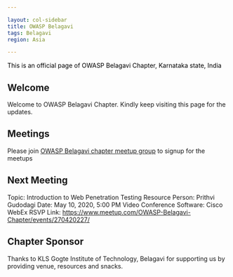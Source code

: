 ```yaml
---

layout: col-sidebar
title: OWASP Belagavi
tags: Belagavi
region: Asia

---
```


<div style='color:black;'>

This is an official page of OWASP Belagavi Chapter, Karnataka state, India 

</div>

## Welcome
Welcome to OWASP Belagavi Chapter. Kindly keep visiting this page for the updates.

## Meetings
Please join [OWASP Belagavi chapter meetup group](https://www.meetup.com/OWASP-Belagavi-Chapter/) to signup for the meetups

## Next Meeting

Topic: Introduction to Web Penetration Testing
Resource Person: Prithvi Gudodagi
Date: May 10, 2020, 5:00 PM
Video Conference Software: Cisco WebEx
RSVP Link: https://www.meetup.com/OWASP-Belagavi-Chapter/events/270420227/

## Chapter Sponsor
Thanks to KLS Gogte Institute of Technology, Belagavi for supporting us by providing venue, resources and snacks.

